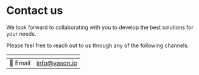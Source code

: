 # Contact us

We look forward to collaborating with you to develop the best solutions for your needs.

Please feel free to reach out to us through any of the following channels.

| <!-- --> | <!-- -->                              |
| -------- | ------------------------------------- |
| 📧 Email | [info@vason.io](mailto:info@vason.io) |
